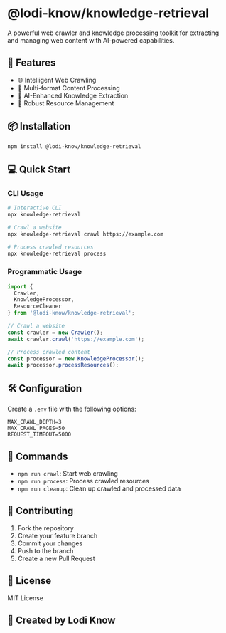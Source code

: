 # @lodi-know/knowledge-retrieval

A powerful web crawler and knowledge processing toolkit for extracting and managing web content with AI-powered capabilities.

## 🚀 Features

- 🌐 Intelligent Web Crawling
- 📄 Multi-format Content Processing
- 🤖 AI-Enhanced Knowledge Extraction
- 🧹 Robust Resource Management

## 📦 Installation

```bash
npm install @lodi-know/knowledge-retrieval
```

## 💻 Quick Start

### CLI Usage

```bash
# Interactive CLI
npx knowledge-retrieval

# Crawl a website
npx knowledge-retrieval crawl https://example.com

# Process crawled resources
npx knowledge-retrieval process
```

### Programmatic Usage

```typescript
import { 
  Crawler, 
  KnowledgeProcessor, 
  ResourceCleaner 
} from '@lodi-know/knowledge-retrieval';

// Crawl a website
const crawler = new Crawler();
await crawler.crawl('https://example.com');

// Process crawled content
const processor = new KnowledgeProcessor();
await processor.processResources();
```

## 🛠️ Configuration

Create a `.env` file with the following options:

```
MAX_CRAWL_DEPTH=3
MAX_CRAWL_PAGES=50
REQUEST_TIMEOUT=5000
```

## 🔧 Commands

- `npm run crawl`: Start web crawling
- `npm run process`: Process crawled resources
- `npm run cleanup`: Clean up crawled and processed data

## 🤝 Contributing

1. Fork the repository
2. Create your feature branch
3. Commit your changes
4. Push to the branch
5. Create a new Pull Request

## 📄 License

MIT License

## 🏢 Created by Lodi Know

